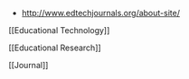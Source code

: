   - http://www.edtechjournals.org/about-site/

[[Educational Technology]]

[[Educational Research]]

[[Journal]]